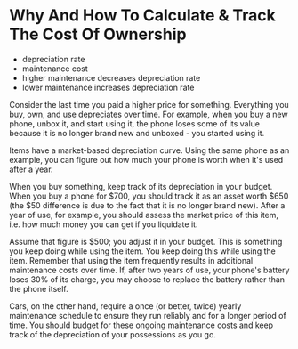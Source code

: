 # Why And How To Calculate & Track The Cost Of Ownership

* depreciation rate
* maintenance cost
* higher maintenance decreases depreciation rate
* lower maintenance increases depreciation rate

Consider the last time you paid a higher price for something. Everything you buy, own, and use depreciates over time. For example, when you buy a new phone, unbox it, and start using it, the phone loses some of its value because it is no longer brand new and unboxed - you started using it.

Items have a market-based depreciation curve. Using the same phone as an example, you can figure out how much your phone is worth when it's used after a year.

When you buy something, keep track of its depreciation in your budget. When you buy a phone for $700, you should track it as an asset worth $650 (the $50 difference is due to the fact that it is no longer brand new). After a year of use, for example, you should assess the market price of this item, i.e. how much money you can get if you liquidate it.

Assume that figure is $500; you adjust it in your budget. This is something you keep doing while using the item. You keep doing this while using the item. Remember that using the item frequently results in additional maintenance costs over time. If, after two years of use, your phone's battery loses 30% of its charge, you may choose to replace the battery rather than the phone itself.

Cars, on the other hand, require a once (or better, twice) yearly maintenance schedule to ensure they run reliably and for a longer period of time. You should budget for these ongoing maintenance costs and keep track of the depreciation of your possessions as you go.
